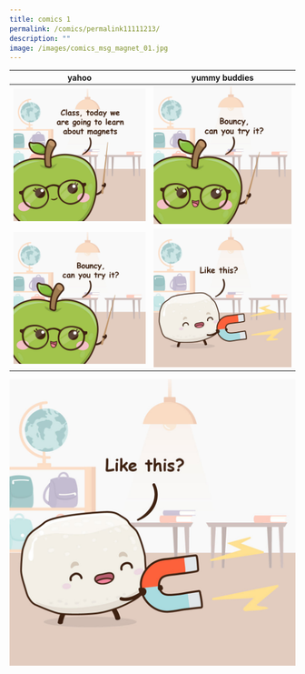 ```yaml
---
title: comics 1
permalink: /comics/permalink11111213/
description: ""
image: /images/comics_msg_magnet_01.jpg
---
```



| yahoo |  yummy buddies |
| - | - |
| ![](/images/comics_msg_magnet_01.jpg) |  ![](/images/comics_msg_magnet_02.jpg) |
| ![](/images/comics_msg_magnet_02.jpg) |  ![](/images/comics_msg_magnet_03.jpg) |


![](/images/comics_msg_magnet_03.jpg)